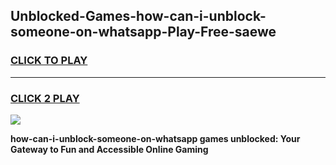 
## Unblocked-Games-how-can-i-unblock-someone-on-whatsapp-Play-Free-saewe
<h3>
<a href="https://premium76.site?title=how-can-i-unblock-someone-on-whatsapp&ref=23A">CLICK TO PLAY</a></h3>
<hr>

<h3>
<a href="https://premium76.site?title=how-can-i-unblock-someone-on-whatsapp&ref=23A">CLICK 2 PLAY</a>
  
</h3>

<a href="https://premium76.site?title=how-can-i-unblock-someone-on-whatsapp&ref=23A"><img src="https://clearcache.store/games.png"></a>


**how-can-i-unblock-someone-on-whatsapp games unblocked: Your Gateway to Fun and Accessible Online Gaming**
